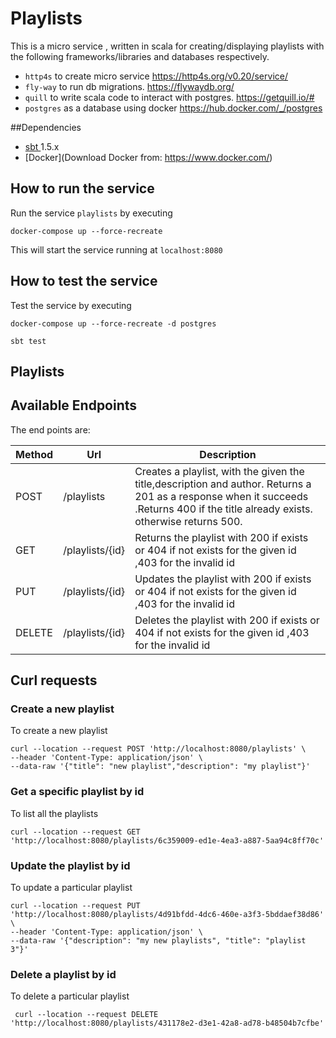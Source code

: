 


# Playlists
This is a micro service , written in scala for creating/displaying playlists with the following frameworks/libraries and databases respectively.
- `http4s` to create micro service https://http4s.org/v0.20/service/ 
- `fly-way` to run db migrations. https://flywaydb.org/
- `quill` to write scala code to interact with postgres. https://getquill.io/#
- `postgres` as a database using docker https://hub.docker.com/_/postgres


##Dependencies
- [sbt ](https://www.scala-sbt.org/) 1.5.x 
- [Docker](Download Docker from: https://www.docker.com/) 

## How to run the service

Run the service `playlists` by executing  

`docker-compose up --force-recreate` 

This will start the service running at `localhost:8080` 

## How to test the service

Test the service by executing

`docker-compose up --force-recreate -d postgres`

`sbt test`

## Playlists

## Available Endpoints
The end points are:

Method | Url         | Description
------ | ----------- | -----------
POST   | /playlists      | Creates a playlist, with the given the title,description and author. Returns a 201 as a response when it succeeds .Returns 400 if the title already exists. otherwise returns 500.
GET    | /playlists/{id} | Returns the playlist with 200 if exists or 404 if not exists for the given id ,403 for the invalid id
PUT    | /playlists/{id} | Updates the playlist with 200 if exists or 404 if not exists for the given id ,403 for the invalid id
DELETE | /playlists/{id} | Deletes the playlist with 200 if exists or 404 if not exists for the given id ,403 for the invalid id

## Curl requests

### Create a new playlist
To create a new playlist

```
curl --location --request POST 'http://localhost:8080/playlists' \
--header 'Content-Type: application/json' \
--data-raw '{"title": "new playlist","description": "my playlist"}'
```

### Get a specific playlist by id
To list all the playlists

```
curl --location --request GET 'http://localhost:8080/playlists/6c359009-ed1e-4ea3-a887-5aa94c8ff70c'
```

### Update the playlist by id
To update a particular playlist

```
curl --location --request PUT 'http://localhost:8080/playlists/4d91bfdd-4dc6-460e-a3f3-5bddaef38d86' \
--header 'Content-Type: application/json' \
--data-raw '{"description": "my new playlists", "title": "playlist 3"}'
```


### Delete a playlist by id
To delete a particular playlist

```
 curl --location --request DELETE 'http://localhost:8080/playlists/431178e2-d3e1-42a8-ad78-b48504b7cfbe'
```